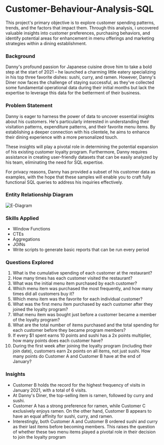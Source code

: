 # Customer-Behaviour-Analysis-SQL

This project's primary objective is to explore customer spending patterns, trends, and the factors that impact them. Through this analysis, i uncovered valuable insights into customer preferences, purchasing behaviors, and identify potential areas for enhancement in menu offerings and marketing strategies within a dining establishment.


### Background

Danny's profound passion for Japanese cuisine drove him to take a bold step at the start of 2021 – he launched a charming little eatery specializing in his top three favorite dishes: sushi, curry, and ramen. However, Danny's Diner now faces the challenge of staying successful, as they've collected some fundamental operational data during their initial months but lack the expertise to leverage this data for the betterment of their business.


### Problem Statement

Danny is eager to harness the power of data to uncover essential insights about his customers. He's particularly interested in understanding their visitation patterns, expenditure patterns, and their favorite menu items. By establishing a deeper connection with his clientele, he aims to enhance their dining experience with a more personalized touch.

These insights will play a pivotal role in determining the potential expansion of his existing customer loyalty program. Furthermore, Danny requires assistance in creating user-friendly datasets that can be easily analyzed by his team, eliminating the need for SQL expertise.

For privacy reasons, Danny has provided a subset of his customer data as examples, with the hope that these samples will enable you to craft fully functional SQL queries to address his inquiries effectively.


### Entity Relationship Diagram

![E-Diagram](https://github.com/Ola-Baj/Customer-Behaviour-Analysis-SQL/assets/145923972/5d417223-eecd-4db7-9999-def2172166d8)


### Skills Applied

- Window Functions
- CTEs
- Aggregations
- JOINs
- Write scripts to generate basic reports that can be run every period


### Questions Explored

1. What is the cumulative spending of each customer at the restaurant?
2. How many times has each customer visited the restaurant?
3. What was the initial menu item purchased by each customer?
4. Which menu item was purchased the most frequently, and how many times did all customers buy it?
5. Which menu item was the favorite for each individual customer?
6. What was the first menu item purchased by each customer after they joined the loyalty program?
7. What menu item was bought just before a customer became a member of the loyalty program?
8. What are the total number of items purchased and the total spending for each customer before they became program members?
9. If every $1 spent earns 10 points and sushi has a 2x points multiplier, how many points does each customer have?
10. During the first week after joining the loyalty program (including their join date), customers earn 2x points on all items, not just sushi. How many points do Customer A and Customer B have at the end of January?


### Insights

- Customer B holds the record for the highest frequency of visits in January 2021, with a total of 6 visits.
- At Danny's Diner, the top-selling item is ramen, followed by curry and sushi.
- Customer A has a strong preference for ramen, while Customer C exclusively enjoys ramen. On the other hand, Customer B appears to have an equal affinity for sushi, curry, and ramen.
- Interestingly, both Customer A and Customer B ordered sushi and curry as their last items before becoming members. This raises the question of whether these two menu items played a pivotal role in their decision to join the loyalty program







